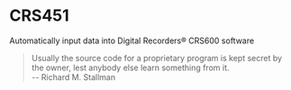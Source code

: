CRS451
======

Automatically input data into Digital Recorders® CRS600 software

> Usually the source code for a proprietary program is kept secret by the owner, lest anybody else learn something from it. <br/>
> -- Richard M. Stallman
